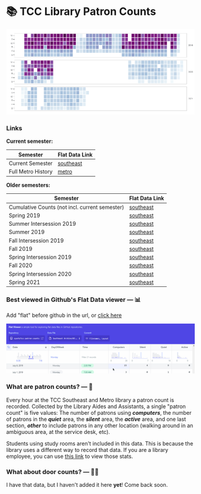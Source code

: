 # 📚 TCC Library Patron Counts
![Count Data Grid](patron-count-plot.png)

### Links
**Current semester:**

Semester | Flat Data Link
-------- | ---------
Current Semester | [southeast](https://flatgithub.com/syarb/tcc-patron-counts?filename=Current%20Semester%20-%20Southeast.csv)
Full Metro History | [metro](https://flatgithub.com/syarb/tcc-patron-counts?filename=Current%20Semester%20-%20Metro.csv)


**Older semesters:**

Semester | Flat Data Link
-------- | ---------
Cumulative Counts (not incl. current semester) | [southeast](https://flatgithub.com/syarb/tcc-patron-counts?filename=Southeast%20Archive%2F00.%20Full%20Count%20History.csv&sha=71c3167734bdf3b747f739ecc3b311838d9a1f3d)
Spring 2019 | [southeast](https://flatgithub.com/syarb/tcc-patron-counts?filename=Southeast%20Archive%2F01.%202019%20Spring.csv)
Summer Intersession 2019 | [southeast](https://flatgithub.com/syarb/tcc-patron-counts?filename=Southeast%20Archive%2F02.%202019%20Summer%20Intersession.csv)
Summer 2019 | [southeast](https://flatgithub.com/syarb/tcc-patron-counts?filename=Southeast%20Archive%2F03.%202019%20Summer.csv)
Fall Intersession 2019 | [southeast](https://flatgithub.com/syarb/tcc-patron-counts?filename=Southeast%20Archive%2F04.%202019%20Fall%20Intersession.csv)
Fall 2019 | [southeast](https://flatgithub.com/syarb/tcc-patron-counts?filename=Southeast%20Archive%2F05.%202019%20Fall.csv)
Spring Intersession 2019 | [southeast](https://flatgithub.com/syarb/tcc-patron-counts?filename=Southeast%20Archive%2F06.%202019%20Spring%20Intersession.csv)
Fall 2020 | [southeast](https://flatgithub.com/syarb/tcc-patron-counts?filename=Southeast%20Archive%2F09.%202020%20Fall.csv)
Spring Intersession 2020 | [southeast](https://flatgithub.com/syarb/tcc-patron-counts?filename=Southeast%20Archive%2F10.%202020%20Spring%20Intersession.csv)
Spring 2021 | [southeast](https://flatgithub.com/syarb/tcc-patron-counts?filename=Southeast%20Archive%2F11.%202021%20Spring.csv)

### Best viewed in Github's Flat Data viewer — 📊 
Add "flat" before github in the url, or [click here](https://flatgithub.com/syarb/tcc-patron-counts)

![Flat data viewer preview](flat-data-preview.gif)

### What are patron counts? — 🤔 

Every hour at the TCC Southeast and Metro library a patron count is recorded.   Collected by the Library Aides and Assistants, a single "patron count" is five values: The number of patrons using ***computers***, the number of patrons in the ***quiet*** area, the ***silent*** area, the ***active*** area, and one last section, ***other*** to include patrons in any other location (walking around in an ambiguous area, at the service desk, etc).

Students using study rooms aren't included in this data. This is because the library uses a different way to record that data. If you are a library employee, you can use [this link](https://libcal.library.tulsacc.edu/admin/spaces/stats) to view those stats.

### What about door counts? — 🙋‍♀️
I have that data, but I haven't added it here **yet**! Come back soon.
